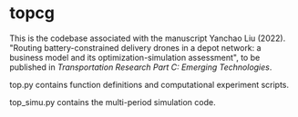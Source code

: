 # topcg

This is the codebase associated with the manuscript Yanchao Liu (2022). "Routing battery-constrained delivery drones in a depot network: a
business model and its optimization-simulation assessment", to be published in *Transportation Research Part C: Emerging Technologies*. 

top.py contains function definitions and computational experiment scripts. 

top_simu.py contains the multi-period simulation code. 


